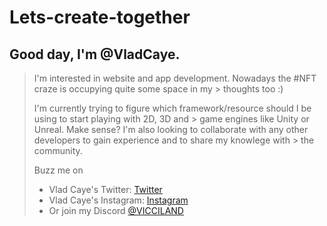 # Lets-create-together

## Good day, I'm @VladCaye.
> I'm interested in website and app development. Nowadays the #NFT craze is occupying quite some space in my > thoughts too :)
> 
> I'm currently trying to figure which framework/resource should I be using to start playing with 2D, 3D and > game engines like Unity or Unreal. Make sense?
> I'm also looking to collaborate with any other developers to gain experience and to share my knowlege with > the community.
> 
> Buzz me on
> - Vlad Caye's Twitter: [Twitter](https://twitter.com/vladcaye)
> - Vlad Caye's Instagram: [Instagram](https://instagram.com/@vladcaye)
> - Or join my Discord [@VICCILAND](https://discord.gg/D4MHdFqmUU)